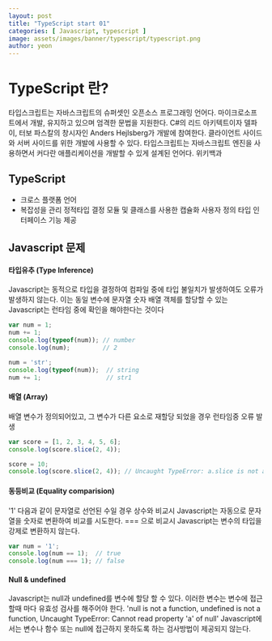 ```yaml
---
layout: post
title: "TypeScript start 01"
categories: [ Javascript, typescript ]
image: assets/images/banner/typescript/typescript.png
author: yeon
---
```


# TypeScript 란?
타입스크립트는 자바스크립트의 슈퍼셋인 오픈소스 프로그래밍 언어다. 마이크로소프트에서 개발, 유지하고 있으며 엄격한 문법을 지원한다. C#의 리드 아키텍트이자 델파이, 터보 파스칼의 창시자인 Anders Hejlsberg가 개발에 참여한다. 클라이언트 사이드와 서버 사이드를 위한 개발에 사용할 수 있다. 타입스크립트는 자바스크립트 엔진을 사용하면서 커다란 애플리케이션을 개발할 수 있게 설계된 언어다. 위키백과
## TypeScript
- 크로스 플랫폼 언어
- 복잡성을 관리 정적타입 결정 모듈 및 클래스를 사용한 캡슐화 사용자 정의 타입 인터페이스 기능 제공

## Javascript 문제
#### 타입유추 (Type Inference)
Javascript는 동적으로 타입을 결정하여 컴파일 중에 타입 불일치가 발생하여도 오류가 발생하지 않는다.
이는 동일 변수에 문자열 숫자 배열 객체를 할당할 수 있는 Javascript는 런타임 중에 확인을 해야한다는 것이다
```javascript
var num = 1;
num += 1;
console.log(typeof(num)); // number
console.log(num);         // 2

num = 'str';
console.log(typeof(num));  // string
num += 1;                  // str1
```

#### 배열 (Array)
배열 변수가 정의되어있고, 그 변수가 다른 요소로 재할당 되었을 경우 런타임중 오류 발생
```javascript
var score = [1, 2, 3, 4, 5, 6];
console.log(score.slice(2, 4));

score = 10;
console.log(score.slice(2, 4)); // Uncaught TypeError: a.slice is not a function
```

#### 동등비교 (Equality comparision)
'1' 다음과 같이 문자열로 선언된 수일 경우 상수와 비교시 Javascript는 자동으로 문자열을 숫자로 변환하여 비교를 시도한다.
=== 으로 비교시 Javascript는 변수의 타입을 강제로 변환하지 않는다.
```javascript
var num = '1';
console.log(num == 1);  // true
console.log(num === 1); // false
```

#### Null & undefined
Javascript는 null과 undefined를 변수에 할당 할 수 있다.
이러한 변수는 변수에 접근할때 마다 유효성 검사를 해주어야 한다.
'null is not a function, undefined is not a function, Uncaught TypeError: Cannot read property 'a' of null'
Javascript에서는 변수나 함수 또는 null에 접근하지 못하도록 하는 검사방법이 제공되지 않는다.